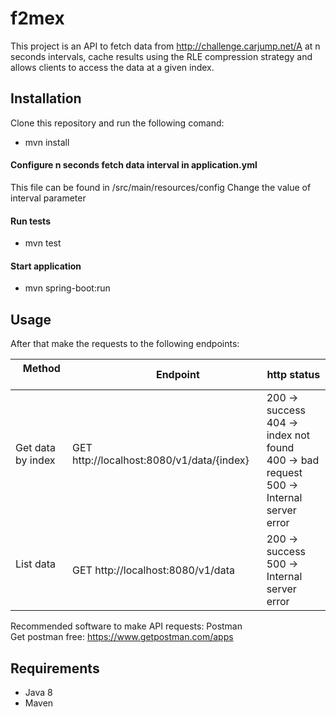# f2mex

This project is an API to fetch data from http://challenge.carjump.net/A at n seconds intervals, cache results using the
RLE compression strategy and allows clients to access the data at a given index.

## Installation
Clone this repository and run the following comand:

* mvn install

#### Configure n seconds fetch data interval in application.yml
This file can be found in /src/main/resources/config
Change the value of interval parameter

#### Run tests
* mvn test

#### Start application
* mvn spring-boot:run

## Usage
After that make the requests to the following endpoints:

       Method         |                     Endpoint                      | http status
--------------------- | ------------------------------------------------- | -----------
Get data by index     | GET http://localhost:8080/v1/data/{index}         |200 -> success<br>404 -> index not found<br>400 -> bad request<br> 500 -> Internal server error
List data             | GET http://localhost:8080/v1/data                 |200 -> success<br>500 -> Internal server error

Recommended software to make API requests: Postman<br>Get postman free: https://www.getpostman.com/apps

## Requirements

* Java 8
* Maven


